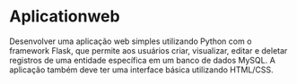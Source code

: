 # Aplicationweb
Desenvolver uma aplicação web simples utilizando Python com o framework Flask, que permite aos usuários criar, visualizar, editar e deletar registros de uma entidade específica em um banco de dados MySQL. A aplicação também deve ter uma interface básica utilizando HTML/CSS.
